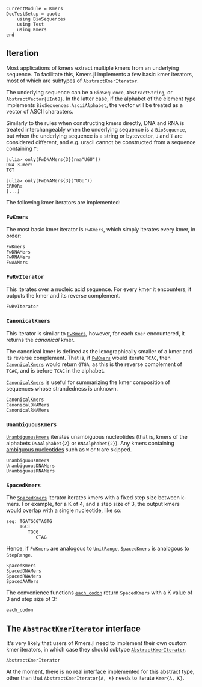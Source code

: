```@meta
CurrentModule = Kmers
DocTestSetup = quote
    using BioSequences
    using Test
    using Kmers
end
```
## Iteration
Most applications of kmers extract multiple kmers from an underlying sequence.
To facilitate this, Kmers.jl implements a few basic kmer iterators, most of which are subtypes of `AbstractKmerIterator`.

The underlying sequence can be a `BioSequence`, `AbstractString`, or `AbstractVector{UInt8}`.
In the latter case, if the alphabet of the element type implements `BioSequences.AsciiAlphabet`, the vector will be treated as a vector of ASCII characters.

Similarly to the rules when constructing kmers directly, DNA and RNA is treated interchangeably when the underlying sequence is a `BioSequence`, but when the underlying sequence is a string or bytevector, `U` and `T` are considered different, and e.g. uracil cannot be constructed from a sequence containing `T`:

```jldoctest
julia> only(FwDNAMers{3}(rna"UGU"))
DNA 3-mer:
TGT

julia> only(FwDNAMers{3}("UGU"))
ERROR:
[...]
```

The following kmer iterators are implemented:

### `FwKmers`
The most basic kmer iterator is `FwKmers`, which simply iterates every kmer, in order:

```@docs
FwKmers
FwDNAMers
FwRNAMers
FwAAMers
```

### `FwRvIterator`
This iterates over a nucleic acid sequence. For every kmer it encounters, it outputs the kmer and its reverse complement.

```@docs
FwRvIterator
```

### `CanonicalKmers`
This iterator is similar to [`FwKmers`](@ref), however, for each `Kmer` encountered, it returns the _canonical_ kmer.

The canonical kmer is defined as the lexographically smaller of a kmer and its reverse complement.
That is, if [`FwKmers`](@ref) would iterate `TCAC`, then [`CanonicalKmers`](@ref) would return `GTGA`, as this is the reverse complement of `TCAC`, and is before `TCAC` in the alphabet.

[`CanonicalKmers`](@ref) is useful for summarizing the kmer composition of sequences whose strandedness is unknown.

```@docs
CanonicalKmers
CanonicalDNAMers
CanonicalRNAMers
```

### `UnambiguousKmers`
[`UnambiguousKmers`](@ref) iterates unambiguous nucleotides (that is, kmers of the alphabets `DNAAlphabet{2}` or `RNAAlphabet{2}`).
Any kmers containing [ambiguous nucleotides](https://www.ncbi.nlm.nih.gov/pmc/articles/PMC341218/) such as `W` or `N` are skipped.

```@docs
UnambiguousKmers
UnambiguousDNAMers
UnambiguousRNAMers
```

### `SpacedKmers`
The [`SpacedKmers`](@ref) iterator iterates kmers with a fixed step size between k-mers.
For example, for a K of 4, and a step size of 3, the output kmers would overlap with a single nucleotide, like so:

```
seq: TGATGCGTAGTG
     TGCT
        TGCG
           GTAG
```

Hence, if `FwKmers` are analogous to `UnitRange`, `SpacedKmers` is analogous to `StepRange`.

```@docs
SpacedKmers
SpacedDNAMers
SpacedRNAMers
SpacedAAMers
```

The convenience functions [`each_codon`](@ref) return `SpacedKmers` with a K value of 3 and step size of 3:

```@docs
each_codon
```

## The `AbstractKmerIterator` interface
It's very likely that users of Kmers.jl need to implement their own custom kmer iterators, in which case they should subtype [`AbstractKmerIterator`](@ref).

```@docs
AbstractKmerIterator
```

At the moment, there is no real interface implemented for this abstract type,
other than that `AbstractKmerIterator{A, K}` needs to iterate `Kmer{A, K}`.

